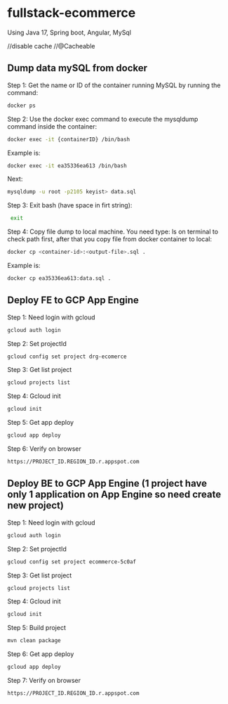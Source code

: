 # fullstack-ecommerce
Using Java 17, Spring boot, Angular, MySql

//disable cache
//@Cacheable


## Dump data mySQL from docker

Step 1: Get the name or ID of the container running MySQL by running the command:

```sh
docker ps
```

Step 2: Use the docker exec command to execute the mysqldump command inside the container:

```sh
docker exec -it {containerID} /bin/bash
```
Example is:
```sh
docker exec -it ea35336ea613 /bin/bash
```


Next:
```sh
mysqldump -u root -p2105 keyist> data.sql
```

Step 3: Exit bash (have space in firt string):

```sh
 exit
```

Step 4: Copy file dump to local machine. You need type: ls on terminal to check path first, after that you copy file from docker container to local:

```sh
docker cp <container-id>:<output-file>.sql .
```
Example is: 
```sh
docker cp ea35336ea613:data.sql .
```

## Deploy FE to GCP App Engine

Step 1: Need login with gcloud

```sh
gcloud auth login
```

Step 2: Set projectId 

```sh
gcloud config set project drg-ecomerce
```


Step 3: Get list project 

```sh
gcloud projects list
```

Step 4: Gcloud init

```sh
gcloud init
```

Step 5: Get app deploy 

```sh
gcloud app deploy 
```

Step 6: Verify on browser

```sh
https://PROJECT_ID.REGION_ID.r.appspot.com
```

## Deploy BE to GCP App Engine (1 project have only 1 application on App Engine so need create new project)

Step 1: Need login with gcloud

```sh
gcloud auth login
```

Step 2: Set projectId 

```sh
gcloud config set project ecommerce-5c0af
```


Step 3: Get list project 

```sh
gcloud projects list
```

Step 4: Gcloud init

```sh
gcloud init
```

Step 5: Build project 

```sh
mvn clean package 
```

Step 6: Get app deploy 

```sh
gcloud app deploy 
```

Step 7: Verify on browser

```sh
https://PROJECT_ID.REGION_ID.r.appspot.com
```

